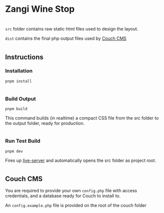 # Zangi Wine Stop

#

`src` folder contains raw static html files used to design the layout.

`dist` contains the final php output files used by [Couch CMS](https://couchcms.com)

#

## Instructions

### Installation

```bash
pnpm install
```
#
### Build Output

```
pnpm build
```
This command builds (in realtime) a compact CSS file from the src folder to the output folder, ready for production.
#
### Run Test Build

```
pnpm dev
```
Fires up [live-server][deff] and automatically opens the src folder as project root.

[deff]: https://npmjs.com/packages/live-server
#
#

## Couch CMS

You are required to provide your own ``config.php`` file with access credentials, and a database ready for Couch to install to.

An `config.example.php` file is provided on the root of the couch folder